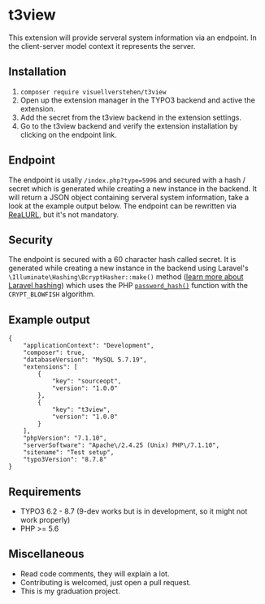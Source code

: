 # t3view
This extension will provide serveral system information via an endpoint. In the client-server model context it represents the server.

## Installation
1. `composer require visuellverstehen/t3view`
2. Open up the extension manager in the TYPO3 backend and active the extension.
3. Add the secret from the t3view backend in the extension settings.
4. Go to the t3view backend and verify the extension installation by clicking on the endpoint link.

## Endpoint
The endpoint is usally `/index.php?type=5996` and secured with a hash / secret which is generated while creating a new instance in the backend. It will return a JSON object containing serveral system information, take a look at the example output below.
The endpoint can be rewritten via [ReaLURL](https://github.com/dmitryd/typo3-realurl/wiki/Configuration-reference#filenameindexkeyvalues), but it's not mandatory.

## Security
The endpoint is secured with a 60 character hash called secret. It is generated while creating a new instance in the backend using Laravel's `\Illuminate\Hashing\BcryptHasher::make()` method ([learn more about Laravel hashing](https://laravel.com/docs/5.5/hashing)) which uses the PHP [`password_hash()`](http://php.net/manual/de/function.password-hash.php) function with the `CRYPT_BLOWFISH` algorithm.

## Example output
    {
        "applicationContext": "Development",
        "composer": true,
        "databaseVersion": "MySQL 5.7.19",
        "extensions": [
            {
                "key": "sourceopt",
                "version": "1.0.0"
            },
            {
                "key": "t3view",
                "version": "1.0.0"
            }
        ],
        "phpVersion": "7.1.10",
        "serverSoftware": "Apache\/2.4.25 (Unix) PHP\/7.1.10",
        "sitename": "Test setup",
        "typo3Version": "8.7.8"
    }

## Requirements
- TYPO3 6.2 - 8.7 (9-dev works but is in development, so it might not work properly)
- PHP >= 5.6

## Miscellaneous
- Read code comments, they will explain a lot.
- Contributing is welcomed, just open a pull request.
- This is my graduation project.
